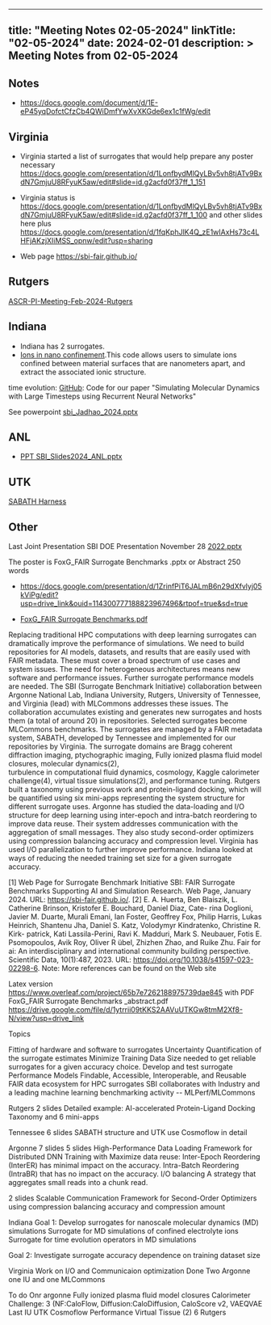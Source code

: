 
---
title: "Meeting Notes 02-05-2024"
linkTitle: "02-05-2024"
date: 2024-02-01
description: >
  Meeting Notes from 02-05-2024
---


## Notes

* <https://docs.google.com/document/d/1E-eP45yqDofctCfzCb4QWiDmfYwXvXKGde6ex1c1fWg/edit>

## Virginia

* Virginia  started a list of surrogates that would help prepare any poster necessary 
https://docs.google.com/presentation/d/1LonfbydMlQyLBv5vh8tjATv9BxdN7GmjuU8RFyuK5aw/edit#slide=id.g2acfd0f37ff_1_151  

* Virginia status is https://docs.google.com/presentation/d/1LonfbydMlQyLBv5vh8tjATv9BxdN7GmjuU8RFyuK5aw/edit#slide=id.g2acfd0f37ff_1_100  and other slides here plus https://docs.google.com/presentation/d/1fqKphJlK4Q_zE1wIAxHs73c4LHFjAKzjXIiMSS_opnw/edit?usp=sharing 

* Web page https://sbi-fair.github.io/ 

## Rutgers 

[ASCR-PI-Meeting-Feb-2024-Rutgers](https://docs.google.com/presentation/d/1AYvzpd4-UbAs_bRDVq4Amq9y-Z3njU3Jq5hgEXQMyEM/edit?usp=sharing)


## Indiana

* Indiana has 2 surrogates.
* [Ions in nano confinement](http://localhost:1313/docs/surrogates/ions-in-nanoconfinement/).This code allows users to simulate ions confined between material surfaces that are nanometers apart, and extract the associated ionic structure. 

time evolution: [GitHub](https://github.com/softmaterialslab/RNN-MD): Code for our paper "Simulating Molecular Dynamics with Large Timesteps using Recurrent Neural Networks"

See powerpoint [sbi_Jadhao_2024.pptx](https://docs.google.com/presentation/d/1uX1YrNGbcqmhcnT92GdzxIrKmM7qZprH/edit?usp=drive_link)

## ANL

* [PPT SBI_Slides2024_ANL.pptx](https://docs.google.com/presentation/d/18ytZOELRRzYTBBFnPdZX_rqWnGB3pl4n/edit?usp=drive_link)

## UTK

[SABATH Harness](https://docs.google.com/presentation/d/1SVGkNOhuC2OoAfeT-icABZvlm1zWIxO4IlwQb0_dJcw/edit?usp=sharing)

## Other

Last Joint Presentation SBI DOE Presentation November 28 [2022.pptx](https://docs.google.com/presentation/d/1d6sX3017Mz4lMqmjhAtgAKp0lgHS8f6W/edit?usp=sharing&ouid=114300777188823967496&rtpof=true&sd=true)

The poster is FoxG_FAIR Surrogate Benchmarks .pptx or Abstract 250 words
* https://docs.google.com/presentation/d/1ZrinfPiT6JALmB6n29dXfvlyj05kViPg/edit?usp=drive_link&ouid=114300777188823967496&rtpof=true&sd=true

* [FoxG_FAIR Surrogate Benchmarks.pdf](https://drive.google.com/file/d/1nsX1r_uZ6jdzB__mPWyUTqmIkvVCUpWA/view?usp=drive_link)

Replacing traditional HPC computations with deep learning surrogates can dramatically improve the performance of simulations. We need to build repositories for AI models, datasets, and results that are easily used with FAIR metadata. These must cover a broad spectrum of use cases and system issues. The need for heterogeneous architectures means new software and performance issues. Further surrogate performance models are needed. The SBI (Surrogate Benchmark Initiative) collaboration between Argonne National Lab, Indiana University, Rutgers, University of Tennessee, and Virginia (lead) with MLCommons addresses these issues. The collaboration accumulates existing and generates new surrogates and hosts them (a total of around 20) in repositories. Selected surrogates become MLCommons benchmarks. The surrogates are managed by a FAIR metadata system, SABATH, developed by Tennessee and implemented for our repositories by Virginia. 
The surrogate domains are Bragg coherent diffraction imaging, ptychographic imaging, Fully ionized plasma fluid model closures, molecular dynamics(2),  
turbulence in computational fluid dynamics, cosmology, Kaggle calorimeter challenge(4), virtual tissue simulations(2), and performance tuning. Rutgers built a taxonomy using previous work and protein-ligand docking, which will be quantified using six mini-apps representing the system structure for different surrogate uses. Argonne has studied the data-loading and I/O structure for deep learning using inter-epoch and intra-batch reordering to improve data reuse. Their system addresses communication with the aggregation of small messages. They also study second-order optimizers using compression balancing accuracy and compression level. Virginia has used I/O parallelization to further improve performance. Indiana looked at ways of reducing the needed training set size for a given surrogate accuracy.

[1] Web Page for Surrogate Benchmark Initiative SBI: FAIR Surrogate Benchmarks Supporting AI and Simulation Research. Web Page, January 2024. URL: https://sbi-fair.github.io/.
[2] E. A. Huerta, Ben Blaiszik, L. Catherine Brinson, Kristofer E. Bouchard, Daniel Diaz, Cate- rina Doglioni, Javier M. Duarte, Murali Emani, Ian Foster, Geoffrey Fox, Philip Harris, Lukas Heinrich, Shantenu Jha, Daniel S. Katz, Volodymyr Kindratenko, Christine R. Kirk- patrick, Kati Lassila-Perini, Ravi K. Madduri, Mark S. Neubauer, Fotis E. Psomopoulos, Avik Roy, Oliver R ̈ubel, Zhizhen Zhao, and Ruike Zhu. Fair for ai: An interdisciplinary and international community building perspective. Scientific Data, 10(1):487, 2023. URL: https://doi.org/10.1038/s41597-023-02298-6.
Note: More references can be found on the Web site

Latex version https://www.overleaf.com/project/65b7e7262188975739dae845 with PDF FoxG_FAIR Surrogate Benchmarks _abstract.pdf https://drive.google.com/file/d/1ytrrii09tKKS2AAVuUTKGw8tmM2Xf8-N/view?usp=drive_link




Topics

Fitting of hardware and software to surrogates
Uncertainty Quantification of the surrogate estimates
Minimize Training Data Size needed to get reliable surrogates for a given accuracy choice. 
Develop and test surrogate Performance Models
Findable, Accessible, Interoperable, and Reusable FAIR data ecosystem for HPC surrogates
SBI collaborates with Industry and a leading machine learning benchmarking activity -- MLPerf/MLCommons

Rutgers 2 slides
Detailed example: AI-accelerated Protein-Ligand Docking
Taxonomy and 6 mini-apps

Tennessee 6 slides
SABATH structure and UTK use
Cosmoflow in detail

Argonne 7 slides
5 slides High-Performance Data Loading Framework for Distributed DNN Training with Maximize data reuse:
Inter-Epoch Reordering (InterER) has minimal impact on the accuracy.
Intra-Batch Reordering (IntraBR) that has no impact on the accuracy.
I/O balancing
A strategy that aggregates small reads into a chunk read. 

2 slides Scalable Communication Framework for Second-Order Optimizers using compression balancing accuracy and compression amount

Indiana
Goal 1: Develop surrogates for nanoscale molecular dynamics (MD) simulations
Surrogate for MD simulations of confined electrolyte ions
Surrogate for time evolution operators in MD simulations

Goal 2: Investigate surrogate accuracy dependence on training dataset size

Virginia
Work on I/O and Communicaion optimization
Done Two Argonne one IU and one MLCommons

To do
Onr argonne Fully ionized plasma fluid model closures
Calorimeter Challenge: 3 (NF:CaloFlow, Diffusion:CaloDiffusion, CaloScore v2, VAEQVAE
Last IU
UTK Cosmoflow Performance
Virtual Tissue (2)
6 Rutgers

